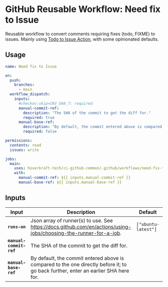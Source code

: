 <!-- start branding -->
<!-- end branding -->
<!-- start title -->

# GitHub Reusable Workflow: Need fix to Issue

<!-- end title -->
<!-- start badges -->
<!-- end badges -->
<!-- start description -->

Reusable workflow to convert comments requiring fixes (todo, FIXME) to issues.
Mainly using [Todo to Issue Action](https://github.com/alstr/todo-to-issue-action), with some opinionated defaults.

<!-- end description -->
<!-- start contents -->
<!-- end contents -->

## Usage

<!-- start usage -->

```yaml
name: Need fix to Issue

on:
  push:
    branches:
      - main
  workflow_dispatch:
    inputs:
      #checkov:skip=CKV_GHA_7: required
      manual-commit-ref:
        description: "The SHA of the commit to get the diff for."
        required: true
      manual-base-ref:
        description: "By default, the commit entered above is compared to the one directly before it; to go back further, enter an earlier SHA here."
        required: false

permissions:
  contents: read
  issues: write

jobs:
  main:
    uses: hoverkraft-tech/ci-github-common/.github/workflows/need-fix-to-issue.yml@0.22.0
    with:
      manual-commit-ref: ${{ inputs.manual-commit-ref }}
      manual-base-ref: ${{ inputs.manual-base-ref }}
```

<!-- end usage -->

## Inputs

<!-- start inputs -->

| **Input**                          | **Description**                                                                                                                    | **Default**                   | **Type** | **Required** |
| ---------------------------------- | ---------------------------------------------------------------------------------------------------------------------------------- | ----------------------------- | -------- | ------------ |
| **<code>runs-on</code>**           | Json array of runner(s) to use. See <https://docs.github.com/en/actions/using-jobs/choosing-the-runner-for-a-job>.                 | <code>["ubuntu-latest"]<code> | `string` | **false**    |
| **<code>manual-commit-ref</code>** | The SHA of the commit to get the diff for.                                                                                         | <code></code>                 | `string` | **false**    |
| **<code>manual-base-ref</code>**   | By default, the commit entered above is compared to the one directly before it; to go back further, enter an earlier SHA here for. | <code></code>                 | `string` | **false**    |

<!-- end inputs -->
<!-- start outputs -->
<!-- end outputs -->
<!-- start [.github/ghadocs/examples/] -->
<!-- end [.github/ghadocs/examples/] -->
